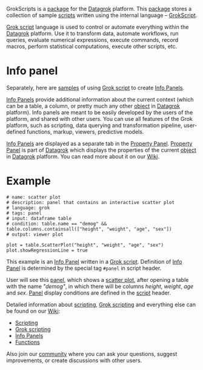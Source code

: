 GrokScripts is a [package](https://datagrok.ai/help/develop/develop#packages) for the [Datagrok](https://datagrok.ai) platform. This [package](https://datagrok.ai/help/develop/develop#packages) stores a collection of sample [scripts](https://datagrok.ai/help/develop/scripting) written using the internal language – [GrokScript](https://datagrok.ai/help/overview/grok-script).

[Grok script](https://datagrok.ai/help/overview/grok-script) language is used to control or automate everything within the [Datagrok](https://datagrok.ai/) platform. Use it to transform data, automate workflows, run queries, evaluate numerical expressions, execute commands, record macros, perform statistical computations, execute other scripts, etc.

# Info panel

Separately, here are [samples](https://github.com/datagrok-ai/public/tree/master/packages/GrokScripts/scripts/info_panels) of using [Grok script](https://datagrok.ai/help/overview/grok-script) to create [Info Panels](https://datagrok.ai/help/discover/info-panels).

[Info Panels](https://datagrok.ai/help/discover/info-panels) provide additional information about the current context (which can be a table, a column, or pretty much any other [object](https://datagrok.ai/help/overview/objects) in [Datagrok](https://datagrok.ai/) platform). 
Info panels are meant to be easily developed by the users of the platform, and shared with other users. You can use all features of the Grok platform, such as scripting, data querying and transformation pipeline, user-defined functions, markup, viewers, predictive models.

[Info Panels](https://datagrok.ai/help/discover/info-panels) are displayed as a separate tab in the [Property Panel](https://datagrok.ai/help/overview/navigation#properties).
[Property Panel](https://datagrok.ai/help/overview/navigation#properties) is part of [Datagrok](https://datagrok.ai/) which displays the properties of the current [object](https://datagrok.ai/help/overview/objects) in [Datagrok](https://datagrok.ai/) platform. You can read more about it on our [Wiki](https://datagrok.ai/help/overview/navigation#properties).

# Example
```
# name: scatter plot
# description: panel that contains an interactive scatter plot
# language: grok
# tags: panel
# input: dataframe table
# condition: table.name == "demog" && table.columns.containsall(["height", "weight", "age", "sex"])
# output: viewer plot

plot = table.ScatterPlot("height", "weight", "age", "sex")
plot.showRegressionLine = true
```

This example is an [Info Panel](https://datagrok.ai/help/discover/info-panels) written in a [Grok script](https://datagrok.ai/help/overview/grok-script).
Definition of [Info Panel](https://datagrok.ai/help/discover/info-panels) is determined by the special tag ```#panel``` in script header.

User will see this [panel](https://datagrok.ai/help/discover/info-panels), which shows a [scatter plot](https://datagrok.ai/help/visualize/viewers/scatter-plot), after opening a table with the name *"demog"*, in which there will be columns *height*, *weight*, *age* and *sex*.
[Panel](https://datagrok.ai/help/discover/info-panels) display conditions are defined in the [script](https://datagrok.ai/help/overview/grok-script) header.


Detailed information about [scripting](https://datagrok.ai/help/develop/scripting), [Grok scripting](https://datagrok.ai/help/overview/grok-script) and everything else can be found on our [Wiki](https://datagrok.ai/help/):

  * [Scripting](https://datagrok.ai/help/develop/scripting)
  * [Grok scripting](https://datagrok.ai/help/overview/grok-script)
  * [Info Panels](https://datagrok.ai/help/discover/info-panels)
  * [Functions](https://datagrok.ai/help/overview/functions/function)

Also join our [community](https://community.datagrok.ai/) where you can ask your questions, suggest improvements, or create discussions with other users.